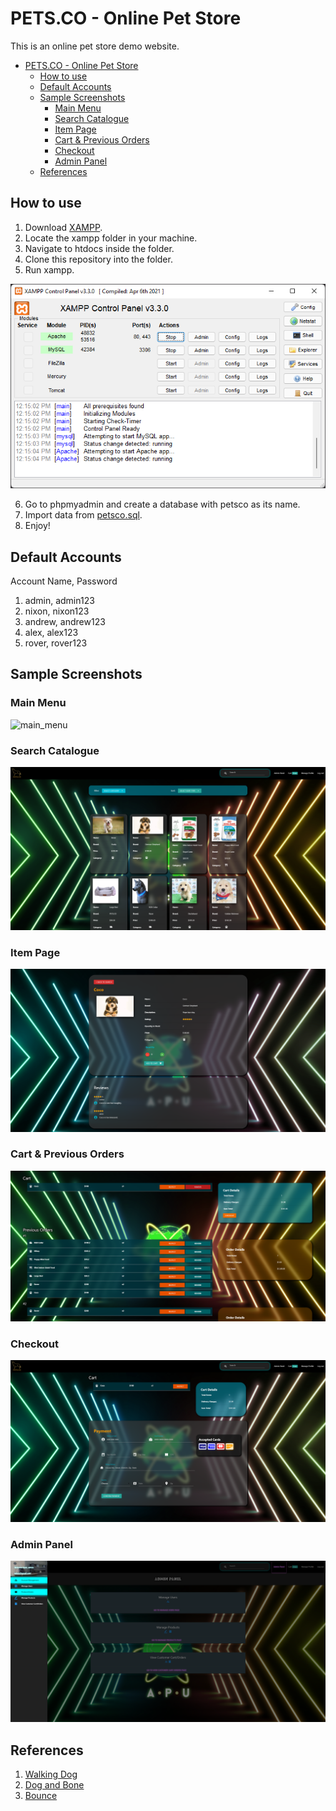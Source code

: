 # PETS.CO - Online Pet Store

This is an online pet store demo website.

- [PETS.CO - Online Pet Store](#petsco---online-pet-store)
  - [How to use](#how-to-use)
  - [Default Accounts](#default-accounts)
  - [Sample Screenshots](#sample-screenshots)
    - [Main Menu](#main-menu)
    - [Search Catalogue](#search-catalogue)
    - [Item Page](#item-page)
    - [Cart & Previous Orders](#cart--previous-orders)
    - [Checkout](#checkout)
    - [Admin Panel](#admin-panel)
  - [References](#references)

## How to use

1. Download [XAMPP](https://www.apachefriends.org/download.html).
2. Locate the xampp folder in your machine.
3. Navigate to htdocs inside the folder.
4. Clone this repository into the folder.
5. Run xampp.

![xampp](screenshots/xampp.png)

6. Go to phpmyadmin and create a database with petsco as its name.
7. Import data from [petsco.sql](petsco.sql).
9. Enjoy!

## Default Accounts

Account Name, Password
1. admin, admin123
2. nixon, nixon123
3. andrew, andrew123
4. alex, alex123
5. rover, rover123


## Sample Screenshots
### Main Menu
![main_menu](screenshots/main_menu.png)

### Search Catalogue
![search_catalogue](screenshots/search_catalogue.png)

### Item Page
![item_page](screenshots/item_page.png)

### Cart & Previous Orders
![cart_order](screenshots/cart_order.png)

### Checkout
![checkout](screenshots/checkout.png)

### Admin Panel
![admin_panel](screenshots/admin_panel.png)

## References

1. [Walking Dog](https://codepen.io/davidkpiano/pen/BGxgLa)
2. [Dog and Bone](https://codepen.io/chrisgannon/pen/OMomWJ)
3. [Bounce](https://codepen.io/aepicos/pen/RZwJYe)
